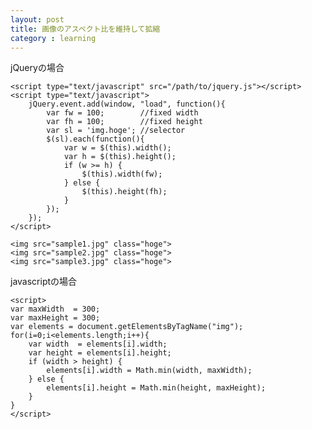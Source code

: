 ```yaml
---
layout: post
title: 画像のアスペクト比を維持して拡縮
category : learning
---
```


jQueryの場合

    <script type="text/javascript" src="/path/to/jquery.js"></script>
    <script type="text/javascript">
        jQuery.event.add(window, "load", function(){
            var fw = 100;        //fixed width
            var fh = 100;        //fixed height
            var sl = 'img.hoge'; //selector
            $(sl).each(function(){
                var w = $(this).width();
                var h = $(this).height();
                if (w >= h) {
                    $(this).width(fw);
                } else {
                    $(this).height(fh);
                }
            });
        });
    </script>
 
    <img src="sample1.jpg" class="hoge">
    <img src="sample2.jpg" class="hoge">
    <img src="sample3.jpg" class="hoge">

javascriptの場合

    <script>
    var maxWidth  = 300;
    var maxHeight = 300;
    var elements = document.getElementsByTagName("img");
    for(i=0;i<elements.length;i++){
        var width  = elements[i].width;
        var height = elements[i].height;
        if (width > height) {
            elements[i].width = Math.min(width, maxWidth);
        } else {
            elements[i].height = Math.min(height, maxHeight);
        }
    }
    </script>
